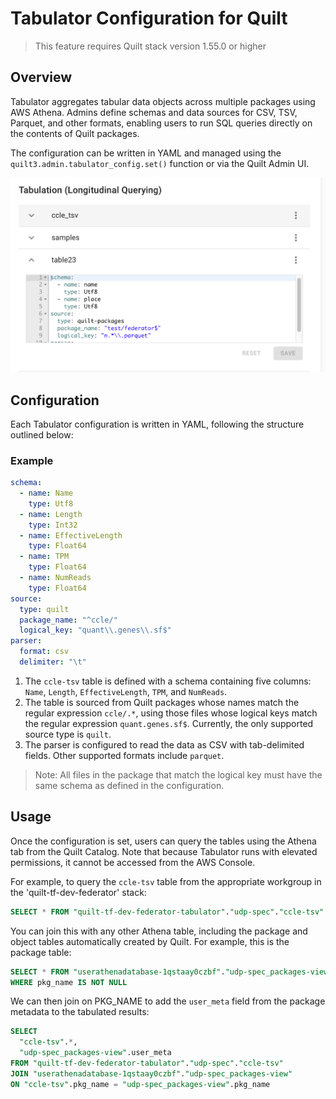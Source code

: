 # Tabulator Configuration for Quilt

> This feature requires Quilt stack version 1.55.0 or higher

## Overview

Tabulator aggregates tabular data objects across multiple packages using AWS Athena.
Admins define schemas and data sources for CSV, TSV, Parquet, and other formats,
enabling users to run SQL queries directly on the contents of Quilt packages.

The configuration can be written in YAML and managed using the
`quilt3.admin.tabulator_config.set()` function or via the Quilt Admin UI.

![Admin UI for setting Tabulator configuration](../imgs/admin-tabulator-config.png)

## Configuration

Each Tabulator configuration is written in YAML, following the structure
outlined below:

### Example

```yaml
schema:
  - name: Name
    type: Utf8
  - name: Length
    type: Int32
  - name: EffectiveLength
    type: Float64
  - name: TPM
    type: Float64
  - name: NumReads
    type: Float64
source:
  type: quilt
  package_name: "^ccle/"
  logical_key: "quant\\.genes\\.sf$"
parser:
  format: csv
  delimiter: "\t"
```

1. The `ccle-tsv` table is defined with a schema containing five columns:
   `Name`, `Length`, `EffectiveLength`, `TPM`, and `NumReads`.
2. The table is sourced from Quilt packages whose names match the regular
   expression `ccle/.*`, using those files whose logical keys match the
   regular expression `quant.genes.sf$`. Currently, the only supported source
   type is `quilt`.
3. The parser is configured to read the data as CSV with tab-delimited fields.
   Other supported formats include `parquet`.

> Note: All files in the package that match the logical key must have the same
> schema as defined in the configuration.

## Usage

Once the configuration is set, users can query the tables using the Athena tab
from the Quilt Catalog. Note that because Tabulator runs with elevated
permissions, it cannot be accessed from the AWS Console.

For example, to query the `ccle-tsv` table from the appropriate workgroup in
the 'quilt-tf-dev-federator' stack:

```sql
SELECT * FROM "quilt-tf-dev-federator-tabulator"."udp-spec"."ccle-tsv"
```

You can join this with any other Athena table, including the package and
object tables automatically created by Quilt. For example, this is the package
table:

```sql
SELECT * FROM "userathenadatabase-1qstaay0czbf"."udp-spec_packages-view"
WHERE pkg_name IS NOT NULL
```

We can then join on PKG_NAME to add the `user_meta` field from the package
metadata to the tabulated results:

```sql
SELECT
  "ccle-tsv".*,
  "udp-spec_packages-view".user_meta
FROM "quilt-tf-dev-federator-tabulator"."udp-spec"."ccle-tsv"
JOIN "userathenadatabase-1qstaay0czbf"."udp-spec_packages-view"
ON "ccle-tsv".pkg_name = "udp-spec_packages-view".pkg_name
```
